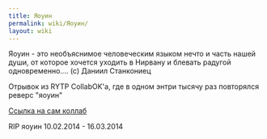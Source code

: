```yaml
---
title: Яоуин
permalink: wiki/Яоуин/
layout: wiki
---
```


Яоуин - это необъяснимое человеческим языком нечто и часть нашей души,
от которое хочется уходить в Нирвану и блевать радугой одновременно....
(с) Даниил Станкониец

Отрывок из RYTP CollabOK'а, где в одном энтри тысячу раз повторялся
реверс "яоуин"

[Ссылка на сам коллаб](https://www.youtube.com/watch?v=Z4gte-ngNko)

RIP яоуин 10.02.2014 - 16.03.2014
